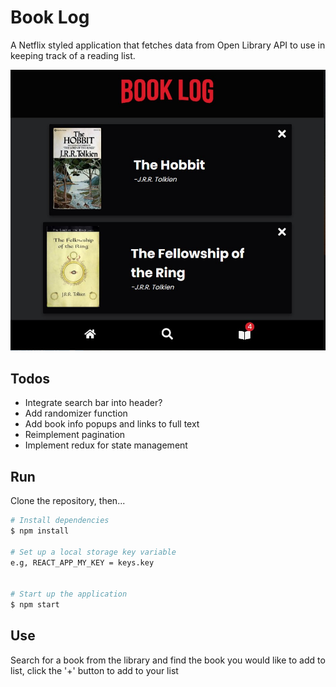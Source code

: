 # Book Log
A Netflix styled application that fetches data from Open Library API to use in keeping track of a reading list.

![App Screenshot](public/screenshot.jpg)

## Todos
- Integrate search bar into header?
- Add randomizer function
- Add book info popups and links to full text
- Reimplement pagination
- Implement redux for state management

## Run
Clone the repository, then...

```bash
# Install dependencies
$ npm install

# Set up a local storage key variable
e.g, REACT_APP_MY_KEY = keys.key


# Start up the application
$ npm start
```

## Use
Search for a book from the library and find the book you would like to add to list, click the '+' button to add to your list